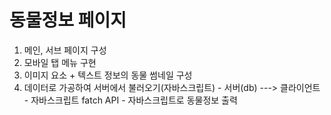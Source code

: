 # 동물정보 페이지

1. 메인, 서브 페이지 구성
2. 모바일 탭 메뉴 구현
3. 이미지 요소 + 텍스트 정보의 동물 썸네일 구성
4. 데이터로 가공하여 서버에서 불러오기(자바스크립트)
        - 서버(db) ---> 클라이언트  
        - 자바스크립트 fatch API
        - 자바스크립트로 동물정보 출력